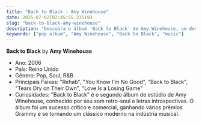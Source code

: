 ```yaml
---
title: "Back to Black - Amy Winehouse"
date: 2025-07-02T02:45:55.235193
slug: "back-to-black-amy-winehouse"
description: "Descubra o álbum 'Back to Black' de Amy Winehouse, um destaque na música pop."
keywords: ["pop album", "Amy Winehouse", "Back to Black", "music"]
---
```


**Back to Black** by **Amy Winehouse**

- Ano: 2006
- País: Reino Unido
- Gênero: Pop, Soul, R&B
- Principais Faixas: "Rehab", "You Know I'm No Good", "Back to Black", "Tears Dry on Their Own", "Love Is a Losing Game"
- Curiosidades: "Back to Black" é o segundo álbum de estúdio de Amy Winehouse, conhecido por seu som retro-soul e letras introspectivas. O álbum foi um sucesso crítico e comercial, ganhando vários prêmios Grammy e se tornando um clássico moderno na indústria musical.
